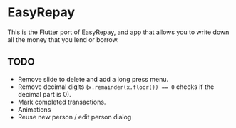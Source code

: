 # EasyRepay

This is the Flutter port of EasyRepay, and app that allows you to write down all the money that you lend or borrow.

## TODO

- Remove slide to delete and add a long press menu.
- Remove decimal digits (`x.remainder(x.floor()) == 0` checks if the decimal part is 0).
- Mark completed transactions.
- Animations
- Reuse new person / edit person dialog

